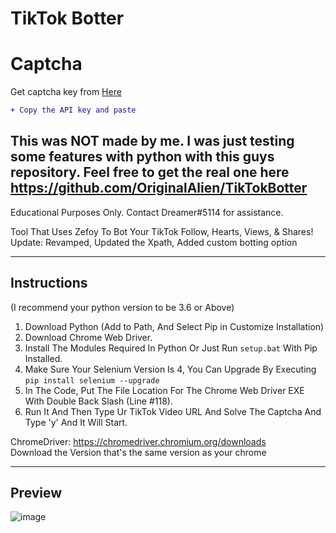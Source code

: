 # TikTok Botter

# Captcha

Get captcha key from [Here](https://dashboard.capsolver.com/passport/register?inviteCode=1-e-3mtQgLn7)

```diff
+ Copy the API key and paste
```


## This was NOT made by me. I was just testing some features with python with this guys repository. Feel free to get the real one here  https://github.com/OriginalAlien/TikTokBotter

Educational Purposes Only. Contact Dreamer#5114 for assistance.  

Tool That Uses Zefoy To Bot Your TikTok Follow, Hearts, Views, & Shares!  
Update: Revamped, Updated the Xpath, Added custom botting option  
_______________________
## Instructions
(I recommend your python version to be 3.6 or Above)
1. Download Python (Add to Path, And Select Pip in Customize Installation) 
3. Download Chrome Web Driver.  
4. Install The Modules Required In Python Or Just Run `setup.bat` With Pip Installed.  
5. Make Sure Your Selenium Version Is 4, You Can Upgrade By Executing ```pip install selenium --upgrade```
6. In The Code, Put The File Location For The Chrome Web Driver EXE With Double Back Slash (Line #118).
7. Run It And Then Type Ur TikTok Video URL And Solve The Captcha And Type 'y' And It Will Start.  

ChromeDriver: https://chromedriver.chromium.org/downloads  
Download the Version that's the same version as your chrome  
_______________________
## Preview
![image](https://user-images.githubusercontent.com/80835991/151645326-7f3e1258-dfd2-4dca-9cec-dfe77260f051.png)
